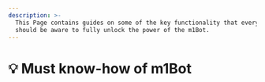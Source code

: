 ```yaml
---
description: >-
  This Page contains guides on some of the key functionality that everyone
  should be aware to fully unlock the power of the m1Bot.
---
```


# 💡 Must know-how of m1Bot

